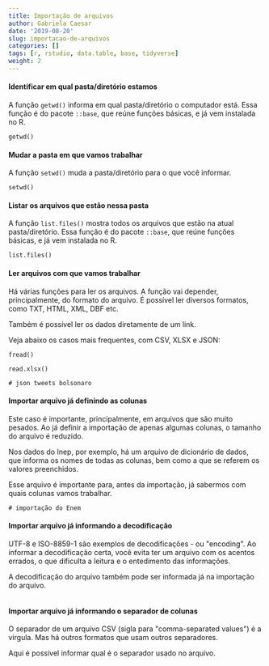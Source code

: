 ```yaml
---
title: Importação de arquivos
author: Gabriela Caesar
date: '2019-08-20'
slug: importacao-de-arquivos
categories: []
tags: [r, rstudio, data.table, base, tidyverse]
weight: 2
---
```

  
#### Identificar em qual pasta/diretório estamos
A função `getwd()` informa em qual pasta/diretório o computador está. 
Essa função é do pacote `::base`, que reúne funções básicas, e já vem instalada no R.

```{r}
getwd()
```
#### Mudar a pasta em que vamos trabalhar
A função `setwd()` muda a pasta/diretório para o que você informar.

```{r}
setwd()
```
#### Listar os arquivos que estão nessa pasta
A função `list.files()` mostra todos os arquivos que estão na atual pasta/diretório.
Essa função é do pacote `::base`, que reúne funções básicas, e já vem instalada no R.

```{r}
list.files()
```

#### Ler arquivos com que vamos trabalhar
Há várias funções para ler os arquivos. A função vai depender, principalmente, do formato do arquivo.
É possível ler diversos formatos, como TXT, HTML, XML, DBF etc.

Também é possível ler os dados diretamente de um link.

Veja abaixo os casos mais frequentes, com CSV, XLSX e JSON:

```{r}
fread()
```

```{r}
read.xlsx()
```

```{r}
# json tweets bolsonaro
```
#### Importar arquivo já definindo as colunas 
Este caso é importante, principalmente, em arquivos que são muito pesados. Ao já definir a importação de apenas algumas colunas, o tamanho do arquivo é reduzido.

Nos dados do Inep, por exemplo, há um arquivo de dicionário de dados, que informa os nomes de todas as colunas, bem como a que se referem os valores preenchidos.

Esse arquivo é importante para, antes da importação, já sabermos com quais colunas vamos trabalhar.

```{r}
# importação do Enem
```

#### Importar arquivo já informando a decodificação
UTF-8 e ISO-8859-1 são exemplos de decodificações - ou "encoding". Ao informar a decodificação certa, você evita ter um arquivo com os acentos errados, o que dificulta a leitura e o entedimento das informações.

A decodificação do arquivo também pode ser informada já na importação do arquivo.

```{r}
```

#### Importar arquivo já informando o separador de colunas
O separador de um arquivo CSV (sigla para "comma-separated values") é a vírgula. Mas há outros formatos que usam outros separadores.

Aqui é possível informar qual é o separador usado no arquivo.

```{r}
```

